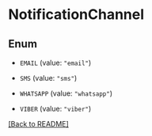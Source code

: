 # NotificationChannel

## Enum


* `EMAIL` (value: `"email"`)

* `SMS` (value: `"sms"`)

* `WHATSAPP` (value: `"whatsapp"`)

* `VIBER` (value: `"viber"`)


[[Back to README]](../../README.md)



